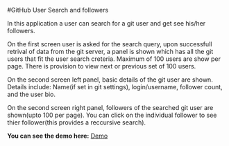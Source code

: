 #GitHub User Search and followers

In this application a user can search for a git user and get see his/her followers.

On the first screen user is asked for the search query, upon successfull retrival of data from the git server, a panel is shown which has all the git users that fit the user search creteria. Maximum of 100 users are show per page. There is provision to view next or previous set of 100 users.

On the second screen left panel, basic details of the git user are shown. Details include: Name(if set in git settings), login/username, follower count, and the user bio.

On the second screen right panel, followers of the searched git user are shown(upto 100 per page). You can click on the individual follower to see thier follower(this provides a reccursive search).

**You can see the demo here:**  [Demo](http://gitsearch-env-1.7upg4i2kjb.us-east-2.elasticbeanstalk.com/)

